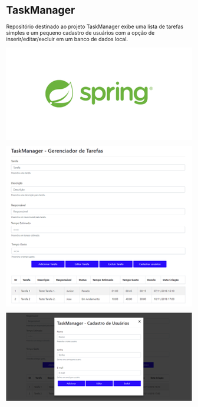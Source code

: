 # TaskManager
Repositório destinado ao projeto TaskManager exibe uma lista de tarefas simples e um pequeno cadastro de usuários com a opção de inserir/editar/excluir em um banco de dados local.

![](images/OG-Spring.png?raw=true)

![](images/Figura-01.png?raw=true)

![](images/Figura-02.png?raw=true)
